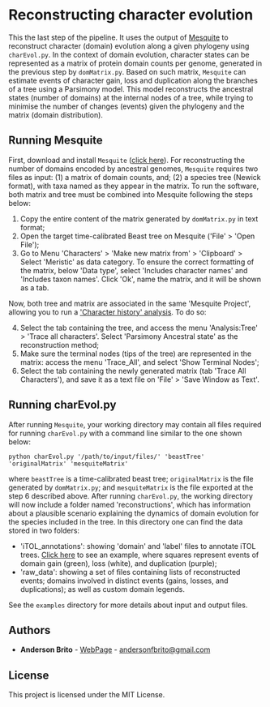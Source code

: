 # Reconstructing character evolution

This the last step of the pipeline. It uses the output of [Mesquite](https://www.mesquiteproject.org/) to reconstruct character (domain) evolution along a given phylogeny using `charEvol.py`. In the context of domain evolution, character states can be represented as a matrix of protein domain counts per genome, generated in the previous step by `domMatrix.py`. Based on such matrix, `Mesquite` can estimate events of character gain, loss and duplication along the branches of a tree using a Parsimony model. This model reconstructs the ancestral states (number of domains) at the internal nodes of a tree, while trying to minimise the number of changes (events) given the phylogeny and the matrix (domain distribution).


## Running Mesquite

First, download and install `Mesquite` ([click here](https://www.mesquiteproject.org/Installation.html)). For reconstructing the number of domains encoded by ancestral genomes, `Mesquite` requires two files as input: (1) a matrix of domain counts, and; (2) a species tree (Newick format), with taxa named as they appear in the matrix. To run the software, both matrix and tree must be combined into Mesquite following the steps below:

1. Copy the entire content of the matrix generated by `domMatrix.py` in text format;
2. Open the target time-calibrated Beast tree on Mesquite ('File' > 'Open File');
3. Go to Menu 'Characters' > 'Make new matrix from' > 'Clipboard' > Select 'Meristic' as data category. To ensure the correct formatting of the matrix, below 'Data type', select 'Includes character names' and 'Includes taxon names'. Click 'Ok', name the matrix, and it will be shown as a tab.

Now, both tree and matrix are associated in the same 'Mesquite Project', allowing you to run a ['Character history' analysis](http://mesquiteproject.org/mesquiteArchives/mesquite2.75/Mesquite_Folder/docs/mesquite/CharacterEvolution/AncestralStates.html). To do so:

4. Select the tab containing the tree, and access the menu 'Analysis:Tree' > 'Trace all characters'. Select 'Parsimony Ancestral state' as the reconstruction method;
5. Make sure the terminal nodes (tips of the tree) are represented in the matrix: access the menu 'Trace_All', and select 'Show Terminal Nodes';
6. Select the tab containing the newly generated matrix (tab 'Trace All Characters'), and save it as a text file on 'File' > 'Save Window as Text'.

## Running charEvol.py

After running `Mesquite`, your working directory may contain all files required for running `charEvol.py` with a command line similar to the one shown below:

```
python charEvol.py '/path/to/input/files/' 'beastTree' 'originalMatrix' 'mesquiteMatrix'
```

where `beastTree` is a time-calibrated beast tree; `originalMatrix` is the file generated by `domMatrix.py`;  and `mesquiteMatrix` is the file exported at the step 6 described above. After running `charEvol.py`, the working directory will now include a folder named 'reconstructions', which has information about a plausible scenario explaining the dynamics of domain evolution for the species included in the tree. In this directory one can find the data stored in two folders:
* 'iTOL_annotations': showing 'domain' and 'label' files to annotate iTOL trees. [Click here](https://itol.embl.de/tree/13013217350409021551825529#) to see an example, where squares represent events of domain gain (green), loss (white), and duplication (purple);
* 'raw_data': showing a set of files containing lists of reconstructed events; domains involved in distinct events (gains, losses, and duplications); as well as custom domain legends.

See the `examples` directory for more details about input and output files.

## Authors

* **Anderson Brito** - [WebPage](https://andersonbrito.github.io/) - andersonfbrito@gmail.com

## License

This project is licensed under the MIT License.

